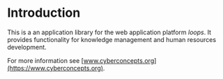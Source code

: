 # Introduction

This is a an application library for the web application platform
*loops*. It provides functionality for knowledge management
and human resources development.

For more information see
[www.cyberconcepts.org](https://www.cyberconcepts.org).
